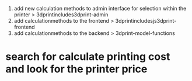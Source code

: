 1. add new calculation methods to admin interface for selection within the printer > 3dprintincludes3dprint-admin 
2. add calculationmethods to the frontend > 3dprintincludesjs3dprint-frontend
3. add calculationmethods to the backend > 3dprint-model-functions 
# search for calculate printing cost and look for the printer price
